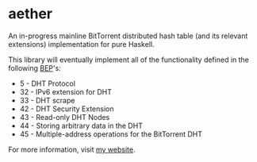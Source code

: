 # aether
An in-progress mainline BitTorrent distributed hash table (and its relevant extensions) implementation for pure Haskell.

This library will eventually implement all of the functionality defined in the following [BEP](www.bittorrent.org/beps/bep_0000.html)'s:
*   5 - DHT Protocol
*   32 - IPv6 extension for DHT
*   33 - DHT scrape
*   42 - DHT Security Extension
*   43 - Read-only DHT Nodes
*   44 - Storing arbitrary data in the DHT
*   45 - Multiple-address operations for the BitTorrent DHT

For more information, visit [my website](nickspinale.com/projects.html).

